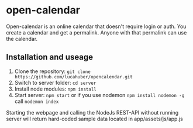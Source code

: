 # open-calendar
Open-calendar is an online calendar that doesn't require login or auth. You create a calendar and get a permalink. Anyone with that permalink can use the calendar.

## Installation and useage
1. Clone the repository: `git clone https://github.com/lucahuber/opencalendar.git`
2. Switch to server folder: `cd server`
2. Install node modules: `npm install`
3. Start server: `npm start` or if you use nodemon `npm install nodemon -g` call `nodemon index`

Starting the webpage and calling the NodeJs REST-API without running server will return hard-coded sample data located in app/assets/js/app.js
